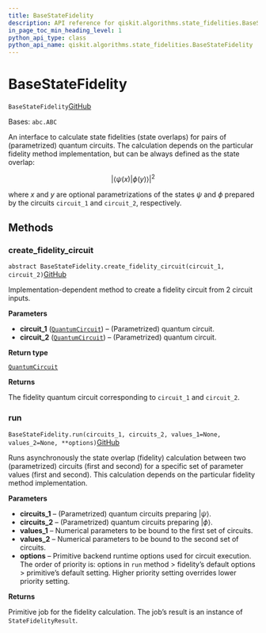 ```yaml
---
title: BaseStateFidelity
description: API reference for qiskit.algorithms.state_fidelities.BaseStateFidelity
in_page_toc_min_heading_level: 1
python_api_type: class
python_api_name: qiskit.algorithms.state_fidelities.BaseStateFidelity
---
```


# BaseStateFidelity

<span id="qiskit.algorithms.state_fidelities.BaseStateFidelity" />

`BaseStateFidelity`[GitHub](https://github.com/qiskit/qiskit/tree/stable/0.22/qiskit/algorithms/state_fidelities/base_state_fidelity.py "view source code")

Bases: `abc.ABC`

An interface to calculate state fidelities (state overlaps) for pairs of (parametrized) quantum circuits. The calculation depends on the particular fidelity method implementation, but can be always defined as the state overlap:

$$
\vert \langle\psi(x)\vert \phi(y)\rangle\vert ^2
$$

where $x$ and $y$ are optional parametrizations of the states $\psi$ and $\phi$ prepared by the circuits `circuit_1` and `circuit_2`, respectively.

## Methods

### create\_fidelity\_circuit

<span id="qiskit.algorithms.state_fidelities.BaseStateFidelity.create_fidelity_circuit" />

`abstract BaseStateFidelity.create_fidelity_circuit(circuit_1, circuit_2)`[GitHub](https://github.com/qiskit/qiskit/tree/stable/0.22/qiskit/algorithms/state_fidelities/base_state_fidelity.py "view source code")

Implementation-dependent method to create a fidelity circuit from 2 circuit inputs.

**Parameters**

*   **circuit\_1** ([`QuantumCircuit`](qiskit.circuit.QuantumCircuit "qiskit.circuit.quantumcircuit.QuantumCircuit")) – (Parametrized) quantum circuit.
*   **circuit\_2** ([`QuantumCircuit`](qiskit.circuit.QuantumCircuit "qiskit.circuit.quantumcircuit.QuantumCircuit")) – (Parametrized) quantum circuit.

**Return type**

[`QuantumCircuit`](qiskit.circuit.QuantumCircuit "qiskit.circuit.quantumcircuit.QuantumCircuit")

**Returns**

The fidelity quantum circuit corresponding to `circuit_1` and `circuit_2`.

### run

<span id="qiskit.algorithms.state_fidelities.BaseStateFidelity.run" />

`BaseStateFidelity.run(circuits_1, circuits_2, values_1=None, values_2=None, **options)`[GitHub](https://github.com/qiskit/qiskit/tree/stable/0.22/qiskit/algorithms/state_fidelities/base_state_fidelity.py "view source code")

Runs asynchronously the state overlap (fidelity) calculation between two (parametrized) circuits (first and second) for a specific set of parameter values (first and second). This calculation depends on the particular fidelity method implementation.

**Parameters**

*   **circuits\_1** – (Parametrized) quantum circuits preparing $\vert \psi\rangle$.
*   **circuits\_2** – (Parametrized) quantum circuits preparing $\vert \phi\rangle$.
*   **values\_1** – Numerical parameters to be bound to the first set of circuits.
*   **values\_2** – Numerical parameters to be bound to the second set of circuits.
*   **options** – Primitive backend runtime options used for circuit execution. The order of priority is: options in `run` method > fidelity’s default options > primitive’s default setting. Higher priority setting overrides lower priority setting.

**Returns**

Primitive job for the fidelity calculation. The job’s result is an instance of `StateFidelityResult`.

